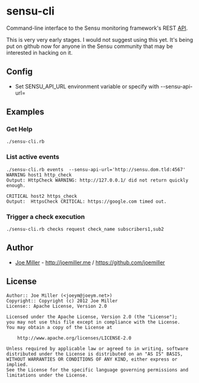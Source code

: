 sensu-cli
=========

Command-line interface to the Sensu monitoring framework's REST [API](https://github.com/sensu/sensu/wiki/Sensu%20API).


This is very very early stages. I would not suggest using this yet. It's being
put on github now for anyone in the Sensu community that may be interested in
hacking on it.

Config
------

- Set SENSU_API_URL environment variable or specify with --sensu-api-url=

Examples
--------

### Get Help

    ./sensu-cli.rb


### List active events

    ./sensu-cli.rb events  --sensu-api-url='http://sensu.dom.tld:4567'
    WARNING host1 http_check
    Output: HttpCheck WARNING: http://127.0.0.1/ did not return quickly enough.

    CRITICAL host2 https_check
    Output:  HttpsCheck CRITICAL: https://google.com timed out.

### Trigger a check execution

    ./sensu-cli.rb checks request check_name subscribers1,sub2

Author
------

* [Joe Miller](https://twitter.com/miller_joe) - http://joemiller.me / https://github.com/joemiller

License
-------

    Author:: Joe Miller (<joeym@joeym.net>)
    Copyright:: Copyright (c) 2012 Joe Miller
    License:: Apache License, Version 2.0

    Licensed under the Apache License, Version 2.0 (the "License");
    you may not use this file except in compliance with the License.
    You may obtain a copy of the License at

        http://www.apache.org/licenses/LICENSE-2.0

    Unless required by applicable law or agreed to in writing, software
    distributed under the License is distributed on an "AS IS" BASIS,
    WITHOUT WARRANTIES OR CONDITIONS OF ANY KIND, either express or implied.
    See the License for the specific language governing permissions and
    limitations under the License.